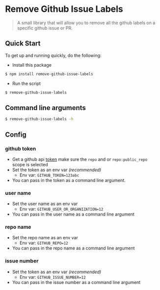 # Remove Github Issue Labels

> A small library that will allow you to remove all the github labels on a specific github issue or PR. 

## Quick Start

To get up and running quickly, do the following:

- Install this package

```bash
$ npm install remove-github-issue-labels 
```

- Run the script

```bash
$ remove-github-issue-labels
```

## Command line arguments

```bash
$ remove-github-issue-labels -h
```

## Config

### github token 

- Get a github api [token](https://github.com/settings/tokens) make sure the `repo` and or `repo:public_repo` scope is 
selected
- Set the token as an env var *(recommended)*
  - Env var: `GITHUB_TOKEN=123abc` 
- You can pass in the token as a command line argument.

### user name

- Set the user name as an env var
  - Env var: `GITHUB_USER_OR_ORGANIZATION=12`
- You can pass in the user name as a command line argument

### repo name

- Set the repo name as an env var
  - Env var: `GITHUB_REPO=12`
- You can pass in the repo name as a command line argument


### issue number

- Set the token as an env var *(recommended)*
  - Env var: `GITHUB_ISSUE_NUMBER=12`
- You can pass in the issue number as a command line argument


